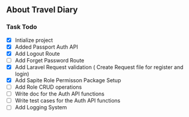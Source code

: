 ## About Travel Diary

### Task Todo
- [x] Intialize project
- [x] Added Passport Auth API 
- [x] Add Logout Route
- [ ] Add Forget Password Route
- [x] Add Laravel Request validation ( Create Request file for register and login)
- [x] Add Sapite Role Permisson Package Setup
- [ ] Add Role CRUD operations 
- [ ] Write doc for the Auth API functions
- [ ] Write test cases for the Auth API functions
- [ ] Add Logging System 
